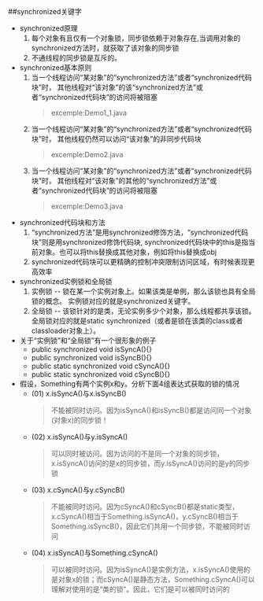 ##synchronized关键字
   * synchronized原理
       1. 每个对象有且仅有一个对象锁，同步锁依赖于对象存在,当调用对象的synchronized方法时，就获取了该对象的同步锁
       2. 不通线程的同步锁是互斥的。
   * synchronized基本原则
        1. 当一个线程访问“某对象”的“synchronized方法”或者“synchronized代码块”时，
            其他线程对“该对象”的该“synchronized方法”或者“synchronized代码块”的访问将被阻塞
            > excemple:Demo1_1.java
        2. 当一个线程访问“某对象”的“synchronized方法”或者“synchronized代码块”时，
            其他线程仍然可以访问“该对象”的非同步代码块
            > excemple:Demo2.java
        3. 当一个线程访问“某对象”的“synchronized方法”或者“synchronized代码块”时，
            其他线程对“该对象”的其他的“synchronized方法”或者“synchronized代码块”的访问将被阻塞
            > excemple:Demo3.java
   * synchronized代码块和方法
        1. “synchronized方法”是用synchronized修饰方法，“synchronized代码块”则是用synchronized修饰代码块,
            synchronized代码块中的this是指当前对象。也可以将this替换成其他对象，例如将this替换成obj
        2. synchronized代码块可以更精确的控制冲突限制访问区域，有时候表现更高效率
   * synchronized实例锁和全局锁
        1. 实例锁 -- 锁在某一个实例对象上。如果该类是单例，那么该锁也具有全局锁的概念。
                          实例锁对应的就是synchronized关键字。
        2.  全局锁 -- 该锁针对的是类，无论实例多少个对象，那么线程都共享该锁。
                          全局锁对应的就是static synchronized（或者是锁在该类的class或者classloader对象上）。
   * 关于“实例锁”和“全局锁”有一个很形象的例子
        - public synchronized void isSyncA(){}
        - public synchronized void isSyncB(){}
        - public static synchronized void cSyncA(){}
        - public static synchronized void cSyncB(){}
   * 假设，Something有两个实例x和y。分析下面4组表达式获取的锁的情况
        - (01) x.isSyncA()与x.isSyncB()
           > 不能被同时访问。因为isSyncA()和isSyncB()都是访问同一个对象(对象x)的同步锁！
        - (02) x.isSyncA()与y.isSyncA()
            > 可以同时被访问。因为访问的不是同一个对象的同步锁，x.isSyncA()访问的是x的同步锁，而y.isSyncA()访问的是y的同步锁
        - (03) x.cSyncA()与y.cSyncB()
            > 不能被同时访问。因为cSyncA()和cSyncB()都是static类型，x.cSyncA()相当于Something.isSyncA()，y.cSyncB()相当于Something.isSyncB()，因此它们共用一个同步锁，不能被同时访问
        - (04) x.isSyncA()与Something.cSyncA()
            > 可以被同时访问。因为isSyncA()是实例方法，x.isSyncA()使用的是对象x的锁；而cSyncA()是静态方法，Something.cSyncA()可以理解对使用的是“类的锁”。因此，它们是可以被同时访问的
   